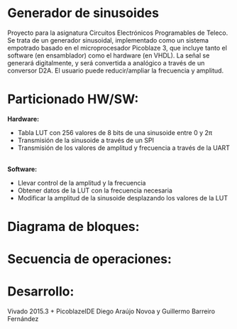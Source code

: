 # Generador de sinusoides

Proyecto para la asignatura Circuitos Electrónicos Programables de Teleco. Se trata de un generador sinusoidal, implementado como un sistema empotrado basado en el microprocesador Picoblaze 3, que incluye tanto el software (en ensamblador) como el hardware (en VHDL). La señal se generará digitalmente, y será convertida a analógico a través de un conversor D2A. El usuario puede reducir/ampliar la frecuencia y amplitud. 

# Particionado HW/SW:

<b>Hardware:</b><br>
<ul>
<li>Tabla LUT con 256 valores de 8 bits de una sinusoide entre 0 y 2π
<li>Transmisión de la sinusoide a través de un SPI
<li>Transmisión de los valores de amplitud y frecuencia a través de la UART
</ul>

<br><b>Software:</b><br>
<ul>
<li>Llevar control de la amplitud y la frecuencia
<li>Obtener datos de la LUT con la frecuencia necesaria
<li>Modificar la amplitud de la sinusoide desplazando los valores de la LUT
</ul>

# Diagrama de bloques:

# Secuencia de operaciones:

# Desarrollo:
Vivado 2015.3 + PicoblazeIDE
Diego Araújo Novoa y Guillermo Barreiro Fernández




